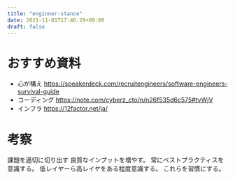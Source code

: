 ```yaml
---
title: "enginner-stance"
date: 2021-11-01T17:46:29+09:00
draft: false
---
```


# おすすめ資料
- 心が構え https://speakerdeck.com/recruitengineers/software-engineers-survival-guide
- コーディング https://note.com/cyberz_cto/n/n26f535d6c575#tvWjV
- インフラ https://12factor.net/ja/

# 考察

課題を適切に切り出す
良質なインプットを増やす。
常にベストプラクティスを意識する。
低レイヤーら高レイヤをある程度意識する。
これらを習慣にする。
